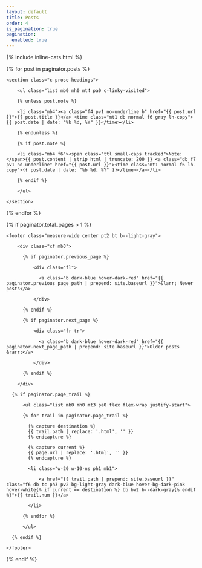 ```yaml
---
layout: default
title: Posts
order: 4
is_pagination: true
pagination:
  enabled: true
---
```


{% include inline-cats.html %}

{% for post in paginator.posts %}

    <section class="c-prose-headings">

        <ul class="list mb0 mh0 mt4 pa0 c-linky-visited">

        {% unless post.note %}

        <li class="mb4"><a class="f4 pv1 no-underline b" href="{{ post.url }}">{{ post.title }}</a> <time class="mt1 db normal f6 gray lh-copy">{{ post.date | date: "%b %d, %Y" }}</time></li>

        {% endunless %}

        {% if post.note %}

        <li class="mb4 f6"><span class="ttl small-caps tracked">Note: </span>{{ post.content | strip_html | truncate: 200 }} <a class="db f7 pv1 no-underline" href="{{ post.url }}"><time class="mt1 normal f6 lh-copy">{{ post.date | date: "%b %d, %Y" }}</time></a></li>

        {% endif %}

        </ul>

    </section>

{% endfor %}

{% if paginator.total_pages > 1 %}

    <footer class="measure-wide center pt2 bt b--light-gray">

        <div class="cf mb3">

          {% if paginator.previous_page %}

              <div class="fl">

                <a class="b dark-blue hover-dark-red" href="{{ paginator.previous_page_path | prepend: site.baseurl }}">&larr; Newer posts</a>

              </div>

          {% endif %}

          {% if paginator.next_page %}

              <div class="fr tr">

                <a class="b dark-blue hover-dark-red" href="{{ paginator.next_page_path | prepend: site.baseurl }}">Older posts &rarr;</a>

              </div>

          {% endif %}

        </div>

      {% if paginator.page_trail %}

          <ul class="list mb0 mh0 mt3 pa0 flex flex-wrap justify-start">

          {% for trail in paginator.page_trail %}

            {% capture destination %}
            {{ trail.path | replace: '.html', '' }}
            {% endcapture %}

            {% capture current %}
            {{ page.url | replace: '.html', '' }}
            {% endcapture %}

            <li class="w-20 w-10-ns ph1 mb1">

                <a href="{{ trail.path | prepend: site.baseurl }}" class="f6 db tc ph3 pv2 bg-light-gray dark-blue hover-bg-dark-pink hover-white{% if current == destination %} bb bw2 b--dark-gray{% endif %}">{{ trail.num }}</a>

            </li>

          {% endfor %}

          </ul>

      {% endif %}

    </footer>

{% endif %}
